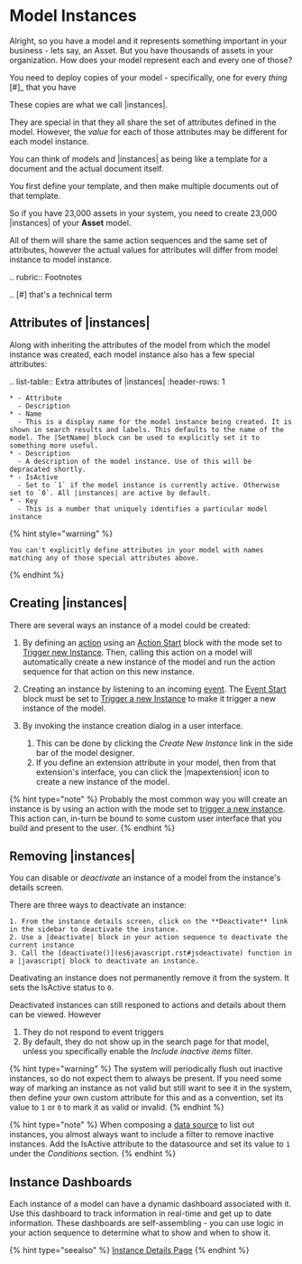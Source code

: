

# Model Instances
Alright, so you have a model and it represents something important in your business - lets say, an Asset.
But you have thousands of assets in your organization. How does your model represent each and every one of those?

You need to deploy copies of your model - specifically, one for every *thing* [#]_ that you have


These copies are what we call |instances|.

They are special in that they all share the set of attributes defined in the model. However, the *value* for each of those attributes may be different for each model instance.

You can think of models and |instances| as being like a template for a document and the actual document itself.

You first define your template, and then make multiple documents out of that template.

So if you have 23,000 assets in your system, you need to create 23,000 |instances| of your **Asset** model.

All of them will share the same action sequences and the same set of attributes, however the actual values for attributes will differ from model instance to model instance.

.. rubric:: Footnotes

.. [#] that's a technical term

<a name='instanceattrs'></a>

## Attributes of |instances|
Along with inheriting the attributes of the model from which the model instance was created, each model instance also has a few special attributes:

.. list-table:: Extra attributes of |instances|
    :header-rows: 1

    * - Attribute
      - Description
    * - Name
      - This is a display name for the model instance being created. It is shown in search results and labels. This defaults to the name of the model. The |SetName| block can be used to explicitly set it to something more useful.
    * - Description
      - A description of the model instance. Use of this will be depracated shortly.
    * - IsActive
      - Set to `1` if the model instance is currently active. Otherwise set to `0`. All |instances| are active by default.
    * - Key
      - This is a number that uniquely identifies a particular model instance

{% hint style="warning" %}

    You can't explicitly define attributes in your model with names matching any of those special attributes above.

{% endhint %}

## Creating |instances|
There are several ways an instance of a model could be created:

1. By defining an [action](actions) using an [Action Start](actionstart-ref) block with the mode set to [Trigger new Instance](actiontriggernewinstance). Then, calling this action on a model will automatically create a new instance of the model and run the action sequence for that action on this new instance.

2. Creating an instance by listening to an incoming [event](eventhandling). The [Event Start](eventstart-ref) block must be set to [Trigger a new Instance](events.rst#eventtriggernewinstance) to make it trigger a new instance of the model.

3. By invoking the instance creation dialog in a user interface.

    1. This can be done by clicking the *Create New Instance* link in the side bar of the model designer.
    2. If you define an extension attribute in your model, then from that extension's interface, you can click the |mapextension| icon to create a new instance of the model.

{% hint type="note" %}
    Probably the most common way you will create an instance is by using an action with the mode set to [trigger a new instance](actiontriggernewinstance). This action can, in-turn be bound to some custom user interface that you build and present to the user. {% endhint %}

<a name='deactivateinstance'></a>

## Removing |instances|
You can disable or *deactivate* an instance of a model from the instance's details screen.

There are three ways to deactivate an instance:

    1. From the instance details screen, click on the **Deactivate** link in the sidebar to deactivate the instance.
    2. Use a |deactivate| block in your action sequence to deactivate the current instance
    3. Call the [deactivate()](es6javascript.rst#jsdeactivate) function in a |javascript| block to deactivate an instance.

Deativating an instance does not permanently remove it from the system. It sets the IsActive status to `0`.

Deactivated instances can still responed to actions and details about them can be viewed.
However

1. They do not respond to event triggers
2. By default, they do not show up in the search page for that model, unless you specifically enable the *Include inactive items* filter.

{% hint type="warning" %}
    The system will periodically flush out inactive instances, so do not expect them to always be present. If you need some way of marking an instance as not valid but still want to see it in the system, then define your own custom attribute for this and as a convention, set its value to `1` or `0` to mark it as valid or invalid. {% endhint %}

{% hint type="note" %}
    When composing a [data source](datasources) to list out instances, you almost always want to include a filter to remove inactive instances. Add the IsActive attribute to the datasource and set its value to `1` under the *Conditions* section. {% endhint %}

## Instance Dashboards
Each instance of a model can have a dynamic dashboard associated with it.
Use this dashboard to track information in real-time and get up to date information. These dashboards are self-assembling - you can use logic in your action sequence to determine what to show and when to show it.

{% hint type="seealso" %}
    [Instance Details Page](dynamicuis.rst#instancedetailsui) {% endhint %}
